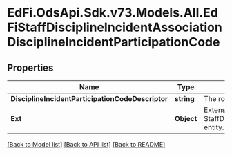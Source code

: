 # EdFi.OdsApi.Sdk.v73.Models.All.EdFiStaffDisciplineIncidentAssociationDisciplineIncidentParticipationCode

## Properties

Name | Type | Description | Notes
------------ | ------------- | ------------- | -------------
**DisciplineIncidentParticipationCodeDescriptor** | **string** | The role or type of participation of a student in a discipline incident. | 
**Ext** | **Object** | Extensions to the StaffDisciplineIncidentAssociationDisciplineIncidentParticipationCode entity. | [optional] 

[[Back to Model list]](../../README.md#documentation-for-models) [[Back to API list]](../../README.md#documentation-for-api-endpoints) [[Back to README]](../../README.md)


